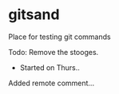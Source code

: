 # gitsand
Place for testing git commands


Todo:  Remove the stooges.
- Started on Thurs..

Added remote comment...
